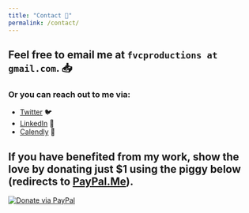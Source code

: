 ```yaml
---
title: "Contact 📨"
permalink: /contact/
---
```


## Feel free to email me at `fvcproductions at gmail.com`. 📥

### Or you can reach out to me via:

- <a href="http://twitter.com/fvcproductions" target="_blank">Twitter</a> 🐦
- <a href="http://linkedin.com/in/fvcproductions" target="_blank">LinkedIn</a> 👥
- <a href="http://calendly.com/fvcproductions" target="_blank">Calendly</a> 📅

## If you have benefited from my work, show the love by donating just $1 using the piggy below (redirects to [PayPal.Me](http://paypal.me/fvcproductions)).

[![Donate via PayPal](https://fvcproductions.files.wordpress.com/2015/09/donate-pig.gif?w=400&h=300)](http://paypal.me/fvcproductions)